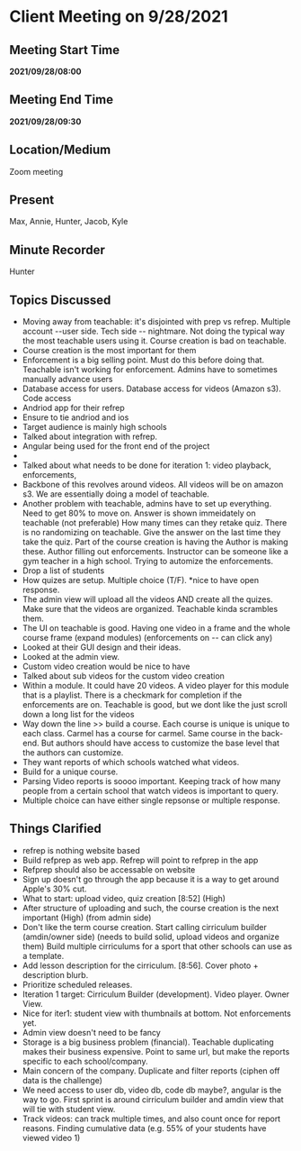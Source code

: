 # Client Meeting on 9/28/2021

## Meeting Start Time

**2021/09/28/08:00**

## Meeting End Time

**2021/09/28/09:30**

## Location/Medium

Zoom meeting

## Present
Max, Annie, Hunter, Jacob, Kyle

## Minute Recorder

Hunter

## Topics Discussed

- Moving away from teachable: it's disjointed with prep vs refrep. Multiple account --user side. Tech side -- nightmare. Not doing the typical way the most teachable users using it. Course creation is bad on teachable. 
- Course creation is the most important for them
- Enforcement is a big selling point. Must do this before doing that. Teachable isn't working for enforcement. Admins have to sometimes manually advance users
- Database access for users. Database access for  videos (Amazon s3). Code access
- Andriod app for their refrep
- Ensure to tie andriod and ios
- Target audience is mainly high schools
- Talked about integration with refrep.
- Angular being used for the front end of the project
- 
- Talked about what needs to be done for iteration 1: video playback, enforcements, 
- Backbone of this revolves around videos. All videos will be on amazon s3. We are essentially doing a model of teachable.
- Another problem with teachable, admins have to set up everything. Need to get 80% to move on. Answer is shown immeidately on teachable (not preferable) How many times can they retake quiz. There is no randomizing on teachable. Give the answer on the last time they take the quiz. Part of the course creation is having the Author is making these. Author filling out enforcements. Instructor can be someone like a gym teacher in a high school. Trying to automize the enforcements.
- Drop a list of students 
- How quizes are setup. Multiple choice (T/F). *nice to have open response.
- The admin view will upload all the videos AND create all the quizes. Make sure that the videos are organized. Teachable kinda scrambles them.
- The UI on teachable is good. Having one video in a frame and the whole course frame (expand modules) (enforcements on -- can click any)
- Looked at their GUI design and their ideas.
- Looked at the admin view.
- Custom video creation would be nice to have
- Talked about sub videos for the custom video creation
- Within a module. It could have 20 videos. A video player for this module that is a playlist. There is a checkmark for completion if the enforcements are on. Teachable is good, but we dont like the just scroll down a long list for the videos
- Way down the line >> build a course. Each course is unique is unique to each class. Carmel has a course for carmel. Same course in the back-end. But authors should have access to customize the base level that the authors can customize.
- They want reports of which schools watched what videos.
- Build for a unique course. 
- Parsing Video reports is soooo important. Keeping track of how many people from a certain school that watch videos is important to query.
- Multiple choice can have either single repsonse or multiple response.
 

## Things Clarified

- refrep is nothing website based
- Build refprep as web app. Refrep will point to refprep in the app
- Refprep should also be accessable on website
- Sign up doesn't go through the app because it is a way to get around Apple's 30% cut.
- What to start: upload video, quiz creation [8:52]  (High)
- After structure of uploading and such, the course creation is the next important (High) (from admin side)
- Don't  like the term course creation. Start calling cirriculum builder (amdin/owner side) (needs to build solid, upload videos and organize them) Build multiple cirriculums for a sport that other schools can use as a template. 
- Add lesson description for the cirriculum. [8:56]. Cover photo + description blurb. 
- Prioritize scheduled releases.
- Iteration 1 target: Cirriculum Builder (development). Video player. Owner View.
- Nice for iter1: student view with thumbnails at bottom. Not enforcements yet. 
- Admin view doesn't need to be fancy
- Storage is a big business problem (financial). Teachable duplicating makes their business expensive. Point to same url, but make the reports specific to each school/company.
- Main concern of the company. Duplicate and filter reports (ciphen off data is the challenge)
- We need access to user db, video db, code db maybe?, angular is the way to go. First sprint is around cirriculum builder and amdin view that will tie with student view.
- Track videos: can track multiple times, and also count once for report reasons. Finding cumulative data (e.g. 55% of your students have viewed video 1)
